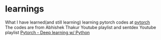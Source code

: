 learnings
=========

What I have learned(and still learning)
learning pytorch codes at [pytorch](pytorch)
The codes are from Abhishek Thakur Youtube playlist []()
and sentdex Youtube playlist [Pytorch - Deep learning w/ Python](https://www.youtube.com/watch?v=i2yPxY2rOzs&list=PLQVvvaa0QuDdeMyHEYc0gxFpYwHY2Qfdh&index=1)
